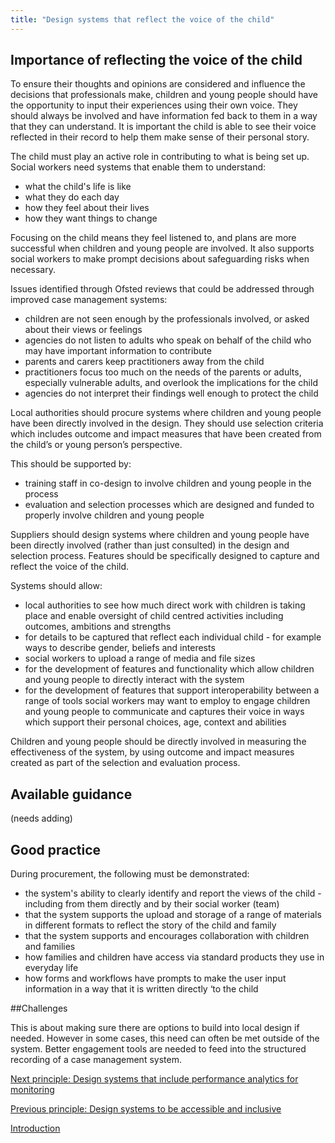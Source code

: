 ```yaml
---
title: "Design systems that reflect the voice of the child"
---
```


## Importance of reflecting the voice of the child

To ensure their thoughts and opinions are considered and influence the decisions that professionals make, children and young people should have the opportunity to input their experiences using their own voice. They should always be involved and have information fed back to them in a way that they can understand. It is important the child is able to see their voice reflected in their record to help them make sense of their personal story.

The child must play an active role in contributing to what is being set up. Social workers need systems that enable them to understand:

* what the child's life is like
* what they do each day
* how they feel about their lives
* how they want things to change

Focusing on the child means they feel listened to, and plans are more successful when children and young people are involved. It also supports social workers to make prompt decisions about safeguarding risks when necessary.

Issues identified through Ofsted reviews that could be addressed through improved case management systems:

* children are not seen enough by the professionals involved, or asked about their views or feelings
* agencies do not listen to adults who speak on behalf of the child who may have important information to contribute
* parents and carers keep practitioners away from the child
* practitioners focus too much on the needs of the parents or adults, especially vulnerable adults, and overlook the implications for the child
* agencies do not interpret their findings well enough to protect the child

Local authorities should procure systems where children and young people have been directly involved in the design. They should use selection criteria which includes outcome and impact measures that have been created from the child’s or young person’s perspective. 

This should be supported by: 

* training staff in co-design to involve children and young people in the process
* evaluation and selection processes which are designed and funded to properly involve children and young people 

Suppliers should design systems where children and young people have been directly involved (rather than just consulted) in the design and selection process. Features should be specifically designed to capture and reflect the voice of the child.

Systems should allow:

* local authorities to see how much direct work with children is taking place and enable oversight of child centred activities including outcomes, ambitions and strengths 
* for details to be captured that reflect each individual child - for example ways to describe gender, beliefs and interests
* social workers to upload a range of media and file sizes
* for the development of features and functionality which allow children and young people to directly interact with the system 
* for the development of features that support interoperability between a range of tools social workers may want to employ to engage children and young people to communicate and captures their voice in ways which support their personal choices, age, context and abilities 

Children and young people should be directly involved in measuring the effectiveness of the system, by using outcome and impact measures created as part of the selection and evaluation process.

## Available guidance

(needs adding)

## Good practice

During procurement, the following must be demonstrated:

* the system's ability to clearly identify and report the views of the child - including from them directly and by their social worker (team)
* that the system supports the upload and storage of a range of materials in different formats to reflect the story of the child and family
* that the system supports and encourages collaboration with children and families
* how families and children have access via standard products they use in everyday life
* how forms and workflows have prompts to make the user input information in a way that it is written directly ‘to the child

##Challenges

This is about making sure there are options to build into local design if needed. However in some cases, this need can often be met outside of the system. Better engagement tools are needed to feed into the structured recording of a case management system. 

[Next principle: Design systems that include performance analytics for monitoring](/principle-6)

[Previous principle: Design systems to be accessible and inclusive](/principle-4)

[Introduction](/index) 
